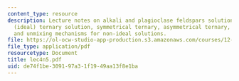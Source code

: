 ```yaml
---
content_type: resource
description: Lecture notes on alkali and plagioclase feldspars solution models, simple
  (ideal) ternary solution, symmetrical ternary, asymmetrical ternary, ternary solutions,
  and unmixing mechanisms for non-ideal solutions.
file: https://ol-ocw-studio-app-production.s3.amazonaws.com/courses/12-480-thermodynamics-for-geoscientists-fall-2006/de74f1be309197a31f1949aa13f8e1ba_lec4n5.pdf
file_type: application/pdf
resourcetype: Document
title: lec4n5.pdf
uid: de74f1be-3091-97a3-1f19-49aa13f8e1ba
---
```

